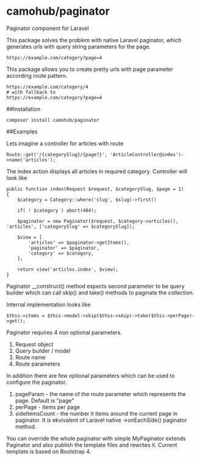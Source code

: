 # camohub/paginator
Paginator component for Laravel

This package solves the problem with native Laravel paginator, 
which generates urls with query string parameters for the page.

```$xslt
https://example.com/category?page=4
```

This package allows you to create pretty urls 
with page parameter according route pattern.

```$xslt
https://example.com/category/4
# with fallback to
https://example.com/category?page=4
```

##Installation
```
composer install camohub/paginator
```

##Examples

Lets imagine a controller for articles with route
```$xslt
Route::get('/{categorySlug}/{page?}', 'ArticleController@index')->name('articles');
```
The index action displays all articles in required category.
Controller will look like

```$xslt
public function index(Request $request, $categorySlug, $page = 1)
{
    $category = Category::where('slug', $slug)->first()
    
    if( ! $category ) abort(404);
    
    $paginator = new Paginator($request, $category->articles(), 'articles', ['categorySlug' => $categorySlug]);

    $view = [
        'articles' => $paginator->getItems(),
        'paginator' => $paginator,
        'category' => $category,
    ];

    return view('articles.index', $view);
}
```
Paginator __construct() method expects second parameter to be query builder
which can call skip() and take() methods to paginate the collection.

Internal implementation looks like
```$xslt
$this->items = $this->model->skip($this->skip)->take($this->perPage)->get();
```

Paginator requires 4 non optional parameters. 
1. Request object
2. Query builder / model
3. Route name
4. Route parameters

In addition there are few optional parameters which can be used to configure the paginator.
1. pageParam - the name of the route parameter which represents the page. Default is "page"
2. perPage - items per page
3. sideItemsCount - the number it items around the current page in paginator. It is ekvivalent 
of Laravel native ->onEachSide() paginator method. 

You can override the whole paginator with simple MyPaginator extends Paginator 
and also publish the template files and rewrites it. 
Current template is based on Bootstrap 4.